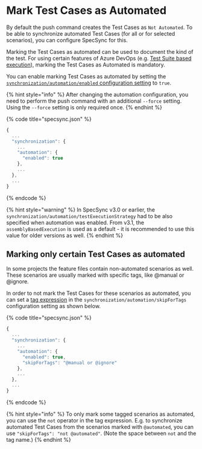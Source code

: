 # Mark Test Cases as Automated

By default the push command creates the Test Cases as `Not Automated`. To be able to synchronize automated Test Cases \(for all or for selected scenarios\), you can configure SpecSync for this. 

Marking the Test Cases as automated can be used to document the kind of the test. For using certain features of Azure DevOps \(e.g. [Test Suite based execution](../test-result-publishing-features/support-for-azure-devops-test-plan-test-suite-based-test-execution.md)\), marking the Test Cases as Automated is mandatory.

You can enable marking Test Cases as automated by setting the [`synchronization/automation/enabled` configuration setting](../../reference/configuration/configuration-synchronization/configuration-synchronization-automation.md) to `true`.

{% hint style="info" %}
After changing the automation configuration, you need to perform the push command with an additional `--force` setting. Using the `--force` setting is only required once.
{% endhint %}

{% code title="specsync.json" %}
```javascript
{
  ...
  "synchronization": {
    ...
    "automation": {
      "enabled": true
    },
    ...
  },
  ...
}
```
{% endcode %}

{% hint style="warning" %}
In SpecSync v3.0 or earlier, the `synchronization/automation/testExecutionStrategy` had to be also specified when automation was enabled. From v3.1, the `assemblyBasedExecution` is used as a default - it is recommended to use this value for older versions as well.
{% endhint %}

## Marking only certain Test Cases as automated

In some projects the feature files contain non-automated scenarios as well. These scenarios are usually marked with specific tags, like @manual or @ignore. 

In order to not mark the Test Cases for these scenarios as automated, you can set a [tag expression](http://speclink.me/tagexpressions) in the `synchronization/automation/skipForTags` configuration setting as shown below.

{% code title="specsync.json" %}
```javascript
{
  ...
  "synchronization": {
    ...
    "automation": {
      "enabled": true,
      "skipForTags": "@manual or @ignore"
    },
    ...
  },
  ...
}
```
{% endcode %}

{% hint style="info" %}
To only mark some tagged scenarios as automated, you can use the `not` operator in the tag expression. E.g. to synchronize automated Test Cases from the scenarios marked with `@automated`, you can use `"skipForTags": "not @automated"`. \(Note the space between `not` and the tag name.\)
{% endhint %}

